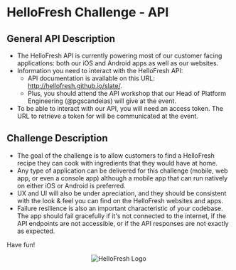 # HelloFresh Challenge - API

## General API Description
- The HelloFresh API is currently powering most of our customer facing applications: both our iOS and Android apps as well as our websites.
- Information you need to interact with the HelloFresh API:
  - API documentation is available on this URL: http://hellofresh.github.io/slate/.
  - Plus, you should attend the API workshop that our Head of Platform Engineering (@pgscandeias) will give at the event.
- To be able to interact with our API, you will need an access token. The URL to retrieve a token for will be communicated at the event.

## Challenge Description
- The goal of the challenge is to allow customers to find a HelloFresh recipe they can cook with ingredients that they would have at home.
- Any type of application can be delivered for this challenge (mobile, web app, or even a console app) although a mobile app that can run natively on either iOS or Android is preferred.
- UX and UI will also be under apreciation, and they should be consistent with the look & feel you can find on the HelloFresh websites and apps.
- Failure resilience is also an important characteristic of your codebase. The app should fail gracefully if it's not connected to the internet, if the API endpoints are not accessible, or if the API responses are not exactly as expected.

Have fun!

<p align="center">
    <img alt="HelloFresh Logo" src="https://www.hellofresh.com/images/hellofresh-logo.png" />
</p>